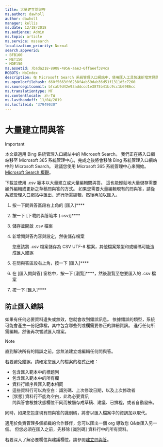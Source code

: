 ```yaml
---
title: 大量建立問與答
ms.author: dawholl
author: dawholl
manager: kellis
ms.date: 12/18/2018
ms.audience: Admin
ms.topic: article
ms.service: mssearch
localization_priority: Normal
search.appverid:
- BFB160
- MET150
- MOE150
ms.assetid: 7bada218-8908-4956-aae3-6ffaeef384ca
ROBOTS: NoIndex
description: 在 Microsoft Search 系統管理入口網站中，使用匯入工具快速新增常見問題的解答
ms.openlocfilehash: 660f5663ff6238f4ab59dab36d51f1311d5c7260
ms.sourcegitcommit: bfcab9d42e93addccd1e3875b41bc9cc1b6986cc
ms.translationtype: MT
ms.contentlocale: zh-TW
ms.lasthandoff: 11/04/2019
ms.locfileid: "37949030"
---
```

# <a name="bulk-create-qas"></a>大量建立問與答

> [!IMPORTANT]
> 本文章適用 Bing 系統管理入口網站中的 Microsoft Search。 我們正在將入口網站移至 Microsoft 365 系統管理中心，完成之後將會移除 Bing 系統管理入口網站中的 Microsoft Search。 建議您使用 Microsoft 365 系統管理中心來開始。 [Microsoft Search 概觀](overview-microsoft-search.md)。
    
下載並使用 .csv 範本以大量建立或大量編輯問與答。 這也能輕鬆地大量儲存需要額外編輯或更新之草稿問與答的方式。 如果您需要大量編輯現有的問與答，請從系統管理入口網站中匯出、進行所需編輯，然後再加以匯入。
  
1. 按一下問與答區段右上角的 [匯入]****
    
2. 按一下 [下載問與答範本 (.csv)]****
    
3. 儲存並開啟 .csv 檔案
    
4. 新增問與答內容與設定，然後儲存檔案

    您應該將 .csv 檔案儲存為 CSV UTF-8 檔案，其他檔案類型和或編碼可能造成匯入錯誤
    
5. 在問與答區段右上角，按一下 [匯入]****
    
6. 在 [匯入問與答] 窗格中，按一下 [瀏覽]****，然後瀏覽至您要匯入的 .csv 檔案 
    
7. 按一下 [匯入]****

## <a name="prevent-import-errors"></a>防止匯入錯誤      
如果有任何必要資料遺失或無效，您就會收到錯誤訊息。 依據錯誤的類型，系統可能會產生一份記錄檔，其中包含哪些列或欄需要修正的詳細資訊。 進行任何所需編輯，然後再次嘗試匯入檔案。

> [!NOTE]
> 直到解決所有的錯誤之前，您無法建立或編輯任何問與答。 

若要避免錯誤，請確定您匯入的檔案的格式正確：
- 包含匯入範本中的標題列
- 包含匯入範本中的所有欄
- 資料行順序與匯入範本相同
- 這些資料行可以為空白：識別碼、上次修改日期，以及上次修改者
- [狀態] 資料行不能為空白，此為必要資訊  
問與答會根據狀態欄位不同而被儲存成草稿、建議、已排程，或者自動發佈。

同時，如果您包含現有問與答的識別碼，將會以匯入檔案中的資訊加以取代。

適用於負責管理多個組織的合作夥伴，您可以匯出一個 org 導致您 Q&並匯入另一個。 但您必須在匯入之前，先移除 [識別碼] 資料行中的所有資料。

若要深入了解必要欄位與建議欄位，請參閱[建立問與答](create-qas.md)。

  

